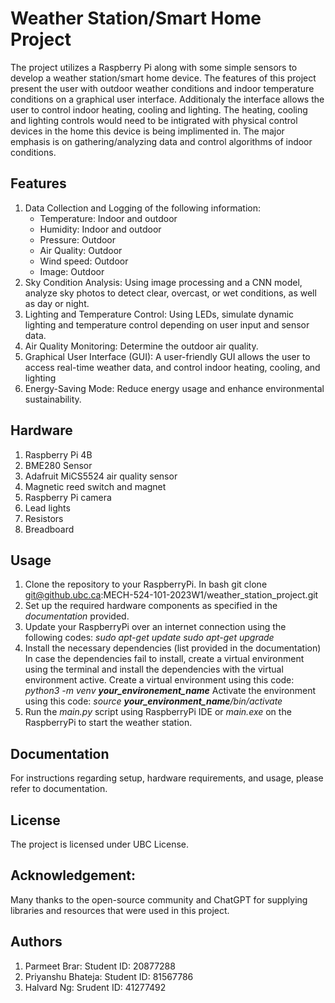 # Weather Station/Smart Home Project

The project utilizes a Raspberry Pi along with some simple sensors to develop a weather station/smart home device. The features of this project present the user with outdoor weather conditions and indoor temperature conditions on a graphical user interface. Additionaly the interface allows the user to control indoor heating, cooling and lighting. The heating, cooling and lighting controls would need to be intigrated with physical control devices in the home this device is being implimented in. The major emphasis is on gathering/analyzing data and control algorithms of indoor conditions.

## Features

1. Data Collection and Logging of the following information:
    - Temperature: Indoor and outdoor
    - Humidity: Indoor and outdoor
    - Pressure: Outdoor
    - Air Quality: Outdoor
    - Wind speed: Outdoor
    - Image: Outdoor
2. Sky Condition Analysis:
Using image processing and a CNN model, analyze sky photos to detect clear, overcast, or wet conditions, as well as day or night.
3. Lighting and Temperature Control:
Using LEDs, simulate dynamic lighting and temperature control depending on user input and sensor data.
4. Air Quality Monitoring:
Determine the outdoor air quality.
5. Graphical User Interface (GUI):
A user-friendly GUI allows the user to access real-time weather data, and control indoor heating, cooling, and lighting
6. Energy-Saving Mode:
Reduce energy usage and enhance environmental sustainability.

## Hardware

1. Raspberry Pi 4B
2. BME280 Sensor
3. Adafruit MiCS5524 air quality sensor
4. Magnetic reed switch and magnet
5. Raspberry Pi camera
6. Lead lights
7. Resistors
8. Breadboard

## Usage

1. Clone the repository to your RaspberryPi.
    In bash
    git clone git@github.ubc.ca:MECH-524-101-2023W1/weather_station_project.git
2. Set up the required hardware components as specified in the *documentation* provided.
3. Update your RaspberryPi over an internet connection using the following codes:
                    *sudo apt-get update*
                    *sudo apt-get upgrade*
4. Install the necessary dependencies (list provided in the documentation)
    In case the dependencies fail to install, create a virtual environment using the terminal and install the dependencies with the virtual environment active.
    Create a virtual environment using this code:
                    *python3 -m venv **your_environement_name***
    Activate the environment using this code:
                    *source **your_environment_name**/bin/activate*
5. Run the *main.py* script using RaspberryPi IDE or *main.exe* on the RaspberryPi to start the weather station.

## Documentation

For instructions regarding setup, hardware requirements, and usage, please refer to documentation.

## License

The project is licensed under UBC License.

## Acknowledgement:

Many thanks to the open-source community and ChatGPT for supplying libraries and resources that were used in this project.

## Authors

1. Parmeet Brar:        Student ID: 20877288
2. Priyanshu Bhateja:   Student ID: 81567786
3. Halvard Ng:          Srudent ID: 41277492